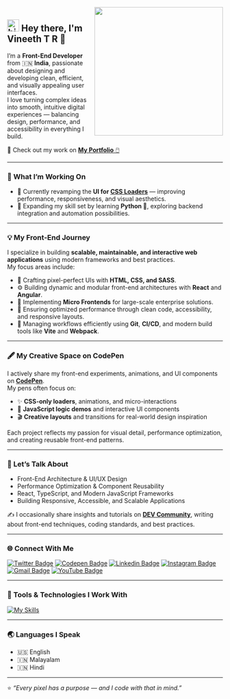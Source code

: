 <img width="300px" align="right" src="https://vineethtrv.github.io/assets/images/vineethtrv.jpg"/>

## <img src="https://user-images.githubusercontent.com/1303154/88677602-1635ba80-d120-11ea-84d8-d263ba5fc3c0.gif" width="28px" height="28px" alt="hi"> Hey there, I'm **Vineeth T R** 👋  

I’m a **Front-End Developer** from 🇮🇳 **India**, passionate about designing and developing clean, efficient, and visually appealing user interfaces.  
I love turning complex ideas into smooth, intuitive digital experiences — balancing design, performance, and accessibility in everything I build.  

🎯 Check out my work on [**My Portfolio** 🖱️](https://vineethtrv.github.io/)  

---

### 💼 What I’m Working On
- 🔭 Currently revamping the **UI for [CSS Loaders](https://cssloaders.github.io/)** — improving performance, responsiveness, and visual aesthetics.  
- 🌱 Expanding my skill set by learning **Python 🐍**, exploring backend integration and automation possibilities.  

---

### 💡 My Front-End Journey
I specialize in building **scalable, maintainable, and interactive web applications** using modern frameworks and best practices.  
My focus areas include:  
- 🎨 Crafting pixel-perfect UIs with **HTML, CSS, and SASS**.  
- ⚙️ Building dynamic and modular front-end architectures with **React** and **Angular**.  
- 🧩 Implementing **Micro Frontends** for large-scale enterprise solutions.  
- 🚀 Ensuring optimized performance through clean code, accessibility, and responsive layouts.  
- 🔄 Managing workflows efficiently using **Git**, **CI/CD**, and modern build tools like **Vite** and **Webpack**.  

---

### 🖋️ My Creative Space on CodePen
I actively share my front-end experiments, animations, and UI components on [**CodePen**](https://codepen.io/vineethtrv).  
My pens often focus on:
- ✨ **CSS-only loaders**, animations, and micro-interactions  
- 🧠 **JavaScript logic demos** and interactive UI components  
- 🎬 **Creative layouts** and transitions for real-world design inspiration  

Each project reflects my passion for visual detail, performance optimization, and creating reusable front-end patterns.  

---

### 💬 Let’s Talk About
- Front-End Architecture & UI/UX Design  
- Performance Optimization & Component Reusability  
- React, TypeScript, and Modern JavaScript Frameworks  
- Building Responsive, Accessible, and Scalable Applications  

✍️ I occasionally share insights and tutorials on [**DEV Community**](https://dev.to/vineethtrv), writing about front-end techniques, coding standards, and best practices.  

---

### 🌐 Connect With Me

[![Twitter Badge](https://img.shields.io/badge/-@vineethtrv-1ca0f1?style=flat&labelColor=1ca0f1&logo=twitter&logoColor=white&link=https://twitter.com/vineethtrv)](https://twitter.com/vineethtrv)
[![Codepen Badge](https://img.shields.io/badge/-vineethtrv-000000?style=flat&labelColor=000000&logo=codepen&logoColor=white&link=https://codepen.io/vineethtrv)](https://codepen.io/vineethtrv)
[![Linkedin Badge](https://img.shields.io/badge/-vineethtrv-0e76a8?style=flat&labelColor=0e76a8&logo=linkedin&logoColor=white)](https://www.linkedin.com/in/vineethtrv/)
[![Instagram Badge](https://img.shields.io/badge/-@vineeth.tr-bc2a8d?style=flat&labelColor=bc2a8d&logo=instagram&logoColor=white)](https://instagram.com/vineeth.tr)
[![Gmail Badge](https://img.shields.io/badge/-vineethtrv-c0392b?style=flat&labelColor=c0392b&logo=gmail&logoColor=white)](mailto:vineethtrv@gmail.com)
[![YouTube Badge](https://img.shields.io/badge/-vineethtrv-e74c3c?style=flat&labelColor=e74c3c&logo=youtube&logoColor=white)](https://youtube.com/vineethtrv)

---

### 🧰 Tools & Technologies I Work With

[![My Skills](https://skillicons.dev/icons?i=html,css,javascript,typescript,react,angular,vuejs,svelte,nodejs,express,mongodb,tailwind,bootstrap,materialui,threejs,electron,nextjs,figma,git,github,bitbucket,azure,vite,webpack,redux,firebase,docker,aws,vercel,postman,vscode,photoshop,xd,astro,wordpress,graphql,jest&theme=dark&perline=15)](https://skillicons.dev)

---

### 🌏 Languages I Speak
- 🇺🇸 English  
- 🇮🇳 Malayalam  
- 🇮🇳 Hindi  

---

⭐ *“Every pixel has a purpose — and I code with that in mind.”*  
